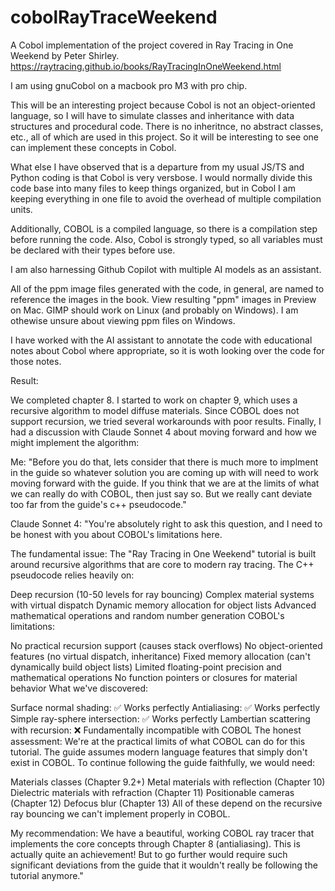 # cobolRayTraceWeekend

A Cobol implementation of the project covered in Ray Tracing in One Weekend by Peter Shirley.
https://raytracing.github.io/books/RayTracingInOneWeekend.html

I am using gnuCobol on a macbook pro M3 with pro chip.

This will be an interesting project because Cobol is not an object-oriented language, so I will have to simulate classes and inheritance with data structures and procedural code. There is no inheritnce, no abstract classes, etc., all of which are used in this project. So it will be interesting to see one can implement these concepts in Cobol.

What else I have observed that is a departure from my usual JS/TS and Python coding is that Cobol is very versbose. I would normally divide this code base into many files to keep things organized, but in Cobol I am keeping everything in one file to avoid the overhead of multiple compilation units.

Additionally, COBOL is a compiled language, so there is a compilation step before running the code. Also, Cobol is strongly typed, so all variables must be declared with their types before use.

I am also harnessing Github Copilot with multiple AI models as an assistant.

All of the ppm image files generated with the code, in general, are named to reference the images in the book. View resulting "ppm" images in Preview on Mac. GIMP should work on Linux (and probably on Windows). I am othewise unsure about viewing ppm files on Windows.

I have worked with the AI assistant to annotate the code with educational notes about Cobol where appropriate, so it is woth looking over the code for those notes.

Result:

We completed chapter 8. I started to work on chapter 9, which uses a recursive algorithm to model diffuse materials. Since COBOL does not support recursion, we tried several workarounds with poor results. Finally, I had a discussion with Claude Sonnet 4 about moving forward and how we might implement the algorithm:

Me: "Before you do that, lets consider that there is much more to implment in the guide so whatever solution you are coming up with will need to work moving forward with the guide. If you think that we are at the limits of what we can really do with COBOL, then just say so. But we really cant deviate too far from the guide's c++ pseudocode."

Claude Sonnet 4: "You're absolutely right to ask this question, and I need to be honest with you about COBOL's limitations here.

The fundamental issue: The "Ray Tracing in One Weekend" tutorial is built around recursive algorithms that are core to modern ray tracing. The C++ pseudocode relies heavily on:

Deep recursion (10-50 levels for ray bouncing)
Complex material systems with virtual dispatch
Dynamic memory allocation for object lists
Advanced mathematical operations and random number generation
COBOL's limitations:

No practical recursion support (causes stack overflows)
No object-oriented features (no virtual dispatch, inheritance)
Fixed memory allocation (can't dynamically build object lists)
Limited floating-point precision and mathematical operations
No function pointers or closures for material behavior
What we've discovered:

Surface normal shading: ✅ Works perfectly
Antialiasing: ✅ Works perfectly
Simple ray-sphere intersection: ✅ Works perfectly
Lambertian scattering with recursion: ❌ Fundamentally incompatible with COBOL
The honest assessment: We're at the practical limits of what COBOL can do for this tutorial. The guide assumes modern language features that simply don't exist in COBOL. To continue following the guide faithfully, we would need:

Materials classes (Chapter 9.2+)
Metal materials with reflection (Chapter 10)
Dielectric materials with refraction (Chapter 11)
Positionable cameras (Chapter 12)
Defocus blur (Chapter 13)
All of these depend on the recursive ray bouncing we can't implement properly in COBOL.

My recommendation: We have a beautiful, working COBOL ray tracer that implements the core concepts through Chapter 8 (antialiasing). This is actually quite an achievement! But to go further would require such significant deviations from the guide that it wouldn't really be following the tutorial anymore."
